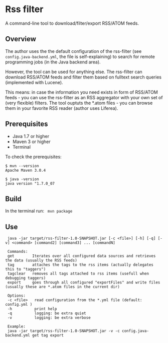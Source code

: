 Rss filter
==========
A command-line tool to download/filter/export RSS/ATOM feeds.

## Overview
The author uses the the default configuration of the rss-filter (see `config.java-backend.yml`, the file is self-explaining) to search for remote programming jobs (in the Java backend area).

However, the tool can be used for anything else. The rss-filter can download RSS/ATOM feeds and filter them based on fulltext search queries (implemented with Lucene).

This means: in case the information you need exists in form of RSS/ATOM feeds - you can use the rss-filter as an RSS aggregator with your own set of (very flexible) filters.
The tool ouptuts the *.atom files - you can browse them in your favorite RSS reader (author uses Liferea).

## Prerequisites
* Java 1.7 or higher
* Maven 3 or higher
* Terminal

To check the prerequisites:

```
$ mvn --version
Apache Maven 3.0.4

$ java -version
java version "1.7.0_07
```

 
## Build
In the terminal run: `  mvn package  `

## Use
```
 java -jar target/rss-filter-1.0-SNAPSHOT.jar [-c <file>] [-h] [-q] [-v] <command> [command2] [command3] ... [commandN]

 Commands:
 get		Iterates over all configured data sources and retrieves the data (usually the RSS feeds)
 tag		attaches the tags to the rss items (actually delegates this to "taggers")
 tagclear	removes all tags attached to rss items (usefull when debugging taggers)
 export		goes through all configured "exportFiles" and write files (usually these are *.atom files in the current dir)

 Options:
 -c <file>   read configuration from the *.yml file (default: config.yml )
 -h          print help
 -q          logging: be extra quiet
 -v          logging: be extra verbose

 Example:
 java -jar target/rss-filter-1.0-SNAPSHOT.jar -v -c config.java-backend.yml get tag export 
```
